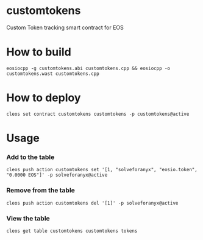 # customtokens
Custom Token tracking smart contract for EOS

# How to build

`eosiocpp -g customtokens.abi customtokens.cpp && eosiocpp -o customtokens.wast customtokens.cpp`

# How to deploy

`cleos set contract customtokens customtokens -p customtokens@active`


# Usage

### Add to the table

`cleos push action customtokens set '[1, "solveforanyx", "eosio.token", "0.0000 EOS"]' -p solveforanyx@active`

### Remove from the table

`cleos push action customtokens del '[1]' -p solveforanyx@active`

### View the table

`cleos get table customtokens customtokens tokens`
